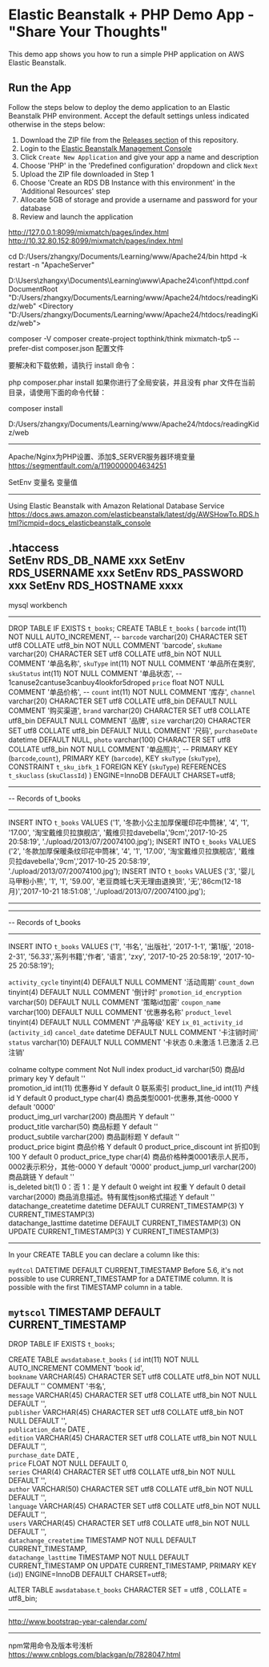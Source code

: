 # Elastic Beanstalk + PHP Demo App - "Share Your Thoughts"

This demo app shows you how to run a simple PHP application on AWS Elastic Beanstalk.

## Run the App
Follow the steps below to deploy the demo application to an Elastic Beanstalk PHP environment. Accept the default settings unless indicated otherwise in the steps below:

1. Download the ZIP file from the [Releases section](https://github.com/awslabs/eb-demo-php-simple-app/releases) of this repository.
2. Login to the [Elastic Beanstalk Management Console](https://console.aws.amazon.com/elasticbeanstalk)
3. Click `Create New Application` and give your app a name and description
4. Choose 'PHP' in the 'Predefined configuration' dropdown and click `Next`
5. Upload the ZIP file downloaded in Step 1
6. Choose 'Create an RDS DB Instance with this environment' in the 'Additional Resources' step
7. Allocate 5GB of storage and provide a username and password for your database
8. Review and launch the application



http://127.0.0.1:8099/mixmatch/pages/index.html
http://10.32.80.152:8099/mixmatch/pages/index.html

cd D:/Users/zhangxy/Documents/Learning/www/Apache24/bin
httpd -k restart -n "ApacheServer"

D:\Users\zhangxy\Documents\Learning\www\Apache24\conf\httpd.conf
DocumentRoot "D:/Users/zhangxy/Documents/Learning/www/Apache24/htdocs/readingKidz/web"
<Directory "D:/Users/zhangxy/Documents/Learning/www/Apache24/htdocs/readingKidz/web">

composer -V
composer create-project topthink/think mixmatch-tp5 --prefer-dist
composer.json 配置文件


要解决和下载依赖，请执行 install 命令：

php composer.phar install
如果你进行了全局安装，并且没有 phar 文件在当前目录，请使用下面的命令代替：

composer install


D:/Users/zhangxy/Documents/Learning/www/Apache24/htdocs/readingKidz/web

-------------------------------------------------------------------------------------
Apache/Nginx为PHP设置、添加$_SERVER服务器环境变量
https://segmentfault.com/a/1190000004634251

SetEnv 变量名 变量值

-------------------------------------------------------------------------------------
Using Elastic Beanstalk with Amazon Relational Database Service
https://docs.aws.amazon.com/elasticbeanstalk/latest/dg/AWSHowTo.RDS.html?icmpid=docs_elasticbeanstalk_console

.htaccess
<IfModule mod_env.c>  
SetEnv RDS_DB_NAME xxx
SetEnv RDS_USERNAME  xxx
SetEnv RDS_PASSWORD  xxx
SetEnv RDS_HOSTNAME xxxx
</IfModule>  
-------------------------------------------------------------------------------------
mysql workbench


-------------------------------------------------------------------------------------
DROP TABLE IF EXISTS `t_books`;
CREATE TABLE `t_books` (
  `barcode` int(11) NOT NULL AUTO_INCREMENT,
  -- `barcode` varchar(20) CHARACTER SET utf8 COLLATE utf8_bin NOT NULL COMMENT 'barcode',
  `skuName` varchar(20) CHARACTER SET utf8 COLLATE utf8_bin NOT NULL COMMENT '单品名称',
  `skuType` int(11) NOT NULL COMMENT '单品所在类别',
  `skuStatus` int(11) NOT NULL COMMENT '单品状态',
  -- 1canuse2cantuse3canbuy4lookfor5droped
  `price` float NOT NULL COMMENT '单品价格',
  -- `count` int(11) NOT NULL COMMENT '库存',
  `channel` varchar(20) CHARACTER SET utf8 COLLATE utf8_bin DEFAULT NULL COMMENT '购买渠道',
  `brand` varchar(20) CHARACTER SET utf8 COLLATE utf8_bin DEFAULT NULL COMMENT '品牌',
  `size` varchar(20) CHARACTER SET utf8 COLLATE utf8_bin DEFAULT NULL COMMENT '尺码',
  `purchaseDate` datetime DEFAULT NULL,
  `photo` varchar(100) CHARACTER SET utf8 COLLATE utf8_bin NOT NULL COMMENT '单品照片',
  -- PRIMARY KEY (`barcode`,`count`),
  PRIMARY KEY (`barcode`),
  KEY `skuType` (`skuType`),
  CONSTRAINT `t_sku_ibfk_1` FOREIGN KEY (`skuType`) REFERENCES `t_skuclass` (`skuClassId`)
) ENGINE=InnoDB DEFAULT CHARSET=utf8;

-- ----------------------------
-- Records of t_books
-- ----------------------------
INSERT INTO `t_books` VALUES ('1', '冬款小公主加厚保暖印花中筒袜', '4', '1', '17.00', '淘宝戴维贝拉旗舰店', '戴维贝拉davebella','9cm','2017-10-25 20:58:19', './upload/2013/07/20074100.jpg');
INSERT INTO `t_books` VALUES ('2', '冬款加厚保暖条纹印花中筒袜', '4', '1', '17.00', '淘宝戴维贝拉旗舰店', '戴维贝拉davebella','9cm','2017-10-25 20:58:19', './upload/2013/07/20074100.jpg');
INSERT INTO `t_books` VALUES ('3', '婴儿马甲粉小熊', '1', '1', '59.00', '老豆商城七天无理由退换货', '无','86cm(12-18月)','2017-10-21 18:51:08', './upload/2013/07/20074100.jpg');


-------------------------------------------------------------------------------------



-- ----------------------------
-- Records of t_books
-- ----------------------------
INSERT INTO `t_books` VALUES ('1', '书名', '出版社', '2017-1-1', '第1版', '2018-2-31', '56.33','系列书籍','作者', '语言', 'zxy', '2017-10-25 20:58:19', '2017-10-25 20:58:19');


`activity_cycle` tinyint(4) DEFAULT NULL COMMENT '活动周期'
`count_down` tinyint(4) DEFAULT NULL COMMENT '倒计时'
`promotion_id_encryption` varchar(50) DEFAULT NULL COMMENT '策略id加密'
`coupon_name` varchar(100) DEFAULT NULL COMMENT '优惠券名称'
`product_level` tinyint(4) DEFAULT NULL COMMENT '产品等级'
KEY `ix_01_activity_id` (`activity_id`)
`cancel_date` datetime DEFAULT NULL COMMENT '卡注销时间'
`status` varchar(10) DEFAULT NULL COMMENT '卡状态 0.未激活 1.已激活 2.已注销'


colname	coltype	comment	Not Null	index
product_id	varchar(50)	商品Id primary key	Y default ''	
promotion_id	int(11)	优惠券id	Y default 0	联系索引
product_line_id	int(11)	产线id	Y default 0	
product_type	char(4)	商品类型0001-优惠券,其他-0000	Y default '0000'	
product_img_url	varchar(200)	商品图片	Y default ''	
product_title	varchar(50)	商品标题	Y default ''	
product_subtile	varchar(200)	商品副标题	Y default ''	
product_price	bigint	商品价格	Y default 0	
product_price_discount	int	折扣0到100	Y default 0	
product_price_type	char(4)	商品价格种类0001表示人民币，0002表示积分，其他-0000	Y default '0000'
product_jump_url	varchar(200)	商品跳链	Y default ''	
is_deleted	bit(1)	0：否  1：是	Y default 0	
weight	int	权重	Y default 0	
detail	varchar(2000)	商品消息描述。特有属性json格式描述	Y default ''	
datachange_createtime	datetime	DEFAULT CURRENT_TIMESTAMP(3)	Y CURRENT_TIMESTAMP(3)	
datachange_lasttime	datetime	DEFAULT CURRENT_TIMESTAMP(3) ON UPDATE CURRENT_TIMESTAMP(3)	Y CURRENT_TIMESTAMP(3)	


<!-- CREATE TABLE `awsdatabase`.`t_books` (
  `id` INT UNSIGNED NOT NULL AUTO_INCREMENT COMMENT 'book id',
  `bookname` VARCHAR(45) NOT NULL DEFAULT '' COMMENT '书名',
  `publisher` VARCHAR(45) NOT NULL DEFAULT '',
  `publication_date` DATE NOT NULL DEFAULT '',
  `edition` VARCHAR(45) NOT NULL DEFAULT '',
  `purchase_date` DATE NOT NULL DEFAULT '',
  `price` FLOAT NOT NULL DEFAULT 0,
  `datachange_createtime` DATETIME NOT NULL DEFAULT CURRENT_TIMESTAMP(3),
  `datachange_lasttime` DATETIME NOT NULL DEFAULT CURRENT_TIMESTAMP(3) ON UPDATE CURRENT_TIMESTAMP(3),
  `series` CHAR(4) NOT NULL DEFAULT '',
  `author` VARCHAR(50) NOT NULL DEFAULT '',
  `language` VARCHAR(45) NOT NULL DEFAULT '',
  `users` VARCHAR(45) NOT NULL DEFAULT '',
  PRIMARY KEY (`id`));
 -->

------------------------------------------------------------------------------------------------------------
In your CREATE TABLE you can declare a column like this:

  `mydtcol` DATETIME DEFAULT CURRENT_TIMESTAMP 
Before 5.6, it's not possible to use CURRENT_TIMESTAMP for a DATETIME column. It is possible with the first TIMESTAMP column in a table.

  `mytscol` TIMESTAMP DEFAULT CURRENT_TIMESTAMP 
-----------------------------------------------------------------------------------------------

DROP TABLE IF EXISTS `t_books`;


CREATE TABLE 
  `awsdatabase`.`t_books` (
  `id` int(11) NOT NULL AUTO_INCREMENT COMMENT 'book id',   
  `bookname` VARCHAR(45) CHARACTER SET utf8 COLLATE utf8_bin NOT NULL DEFAULT '' COMMENT '书名',   
  `message` VARCHAR(45) CHARACTER SET utf8 COLLATE utf8_bin NOT NULL DEFAULT '',   
  `publisher` VARCHAR(45) CHARACTER SET utf8 COLLATE utf8_bin NOT NULL DEFAULT '',   
  `publication_date` DATE ,   
  `edition` VARCHAR(45) CHARACTER SET utf8 COLLATE utf8_bin NOT NULL DEFAULT '',   
  `purchase_date` DATE ,   
  `price` FLOAT NOT NULL DEFAULT 0,   
  `series` CHAR(4) CHARACTER SET utf8 COLLATE utf8_bin NOT NULL DEFAULT '',   
  `author` VARCHAR(50) CHARACTER SET utf8 COLLATE utf8_bin NOT NULL DEFAULT '',   
  `language` VARCHAR(45) CHARACTER SET utf8 COLLATE utf8_bin NOT NULL DEFAULT '',  
  `users` VARCHAR(45) CHARACTER SET utf8 COLLATE utf8_bin NOT NULL DEFAULT '',  
  `datachange_createtime` TIMESTAMP  NOT NULL DEFAULT CURRENT_TIMESTAMP,   
  `datachange_lasttime` TIMESTAMP NOT NULL DEFAULT CURRENT_TIMESTAMP ON UPDATE CURRENT_TIMESTAMP,  PRIMARY KEY (`id`)) ENGINE=InnoDB DEFAULT CHARSET=utf8;

ALTER TABLE `awsdatabase`.`t_books` CHARACTER SET = utf8 , COLLATE = utf8_bin;



-------------------------------------------------------------------------------------

http://www.bootstrap-year-calendar.com/

-------------------------------------------------------------------------------------
npm常用命令及版本号浅析
https://www.cnblogs.com/blackgan/p/7828047.html
